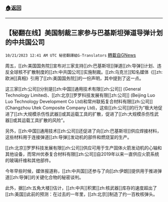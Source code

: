###  [:house:返回](README.md)
---


## 【秘翻在线】美国制裁三家参与巴基斯坦弹道导弹计划的中共国公司
`10/21/2023 12:41 AM UTC 秘密翻譯組G-Translators` [轉載自GNews](https://gnews.org/articles/1861465)

周五，[[zh:美国国务院]]宣布对三家支持[[zh:巴基斯坦]]弹道[[zh:导弹]]计划、违反全球核不扩散制度的[[zh:中共国公司]]实施制裁。[[zh:乌克兰]]知名媒体《[[zh:欧洲]]真相》引用了[[zh:美国国务院]]的一份声明，其中提到了这一点。

这三家[[zh:公司]]分别是[[zh:中国]]通用技术有限[[zh:公司]] (General Technology Limited)、[[zh:北京]]罗罗科技发展有限[[zh:公司]] (Beijing Luo Luo Technology Development Co Ltd)和常州联拓复合材料有限[[zh:公司]] (Changzhou Utek Composite Company Ltd)，这些[[zh:公司]]的行为“极大地促进了[[zh:大规模杀伤性武器]]或其运载工具的扩散，促进了[[zh:大规模杀伤性武器]]或其运载工具扩散的风险”。

另外，[[zh:中国]]通用技术[[zh:公司]]还促进了向[[zh:巴基斯坦]]供应焊接材料，这些材料用于连接弹道[[zh:导弹]]发动机的部件和燃烧室的生产。

[[zh:北京]]罗罗科技发展有限[[zh:公司]]供应可用于生产固体火箭发动机的心轴和其他设备，而常州优泰复合材料有限[[zh:公司]]自2019年以来一直供应火箭系统的玻璃纤维和其他部件。

今年早些时候，媒体报道称，[[zh:中共国]]还参与了向[[zh:伊朗]]提供用于推进弹道[[zh:导弹]]的关键化合物的秘密谈判。

此外，据[[zh:五角大楼]]估计，[[zh:中共]]积累[[zh:核武器]]库存的速度超出了[[zh:美国]]此前的预测：在过去的一年里，[[zh:北京]]制造了约一百枚核弹头。
